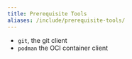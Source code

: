 ```yaml
---
title: Prerequisite Tools
aliases: /include/prerequisite-tools/
---
```


* `git`, the git client
* `podman` the OCI container client